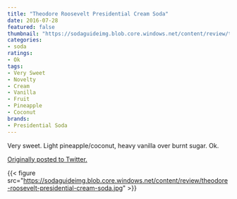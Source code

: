 ```yaml
---
title: "Theodore Roosevelt Presidential Cream Soda"
date: 2016-07-28
featured: false
thumbnail: "https://sodaguideimg.blob.core.windows.net/content/review/thumbs/theodore-roosevelt-presidential-cream-soda.jpg"
categories:
- soda
ratings:
- Ok
tags:
- Very Sweet
- Novelty
- Cream
- Vanilla
- Fruit
- Pineapple
- Coconut
brands:
- Presidential Soda
---
```


Very sweet. Light pineapple/coconut, heavy vanilla over burnt sugar. Ok.

[Originally posted to Twitter.](https://twitter.com/Cavorter/status/758745836884856833)

{{< figure src="https://sodaguideimg.blob.core.windows.net/content/review/theodore-roosevelt-presidential-cream-soda.jpg" >}}

